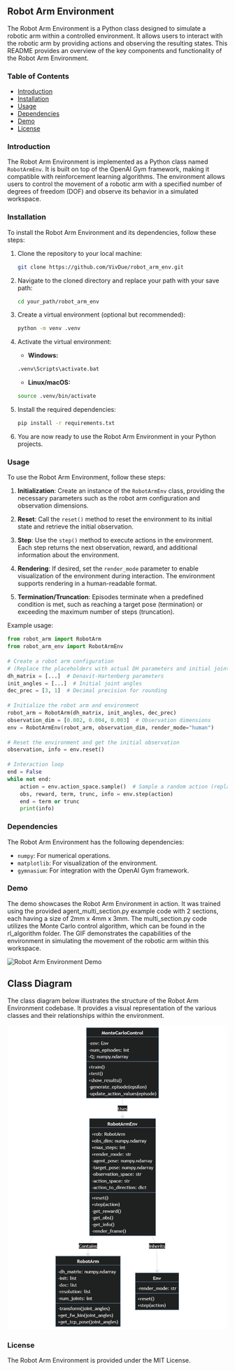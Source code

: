 ## Robot Arm Environment

The Robot Arm Environment is a Python class designed to simulate a robotic arm within a controlled environment. It allows users to interact with the robotic arm by providing actions and observing the resulting states. This README provides an overview of the key components and functionality of the Robot Arm Environment.

### Table of Contents
- [Introduction](#introduction)
- [Installation](#installation)
- [Usage](#usage)
- [Dependencies](#dependencies)
- [Demo](#demo)
- [License](#license)

### Introduction

The Robot Arm Environment is implemented as a Python class named `RobotArmEnv`. It is built on top of the OpenAI Gym framework, making it compatible with reinforcement learning algorithms. The environment allows users to control the movement of a robotic arm with a specified number of degrees of freedom (DOF) and observe its behavior in a simulated workspace.

### Installation

To install the Robot Arm Environment and its dependencies, follow these steps:

1. Clone the repository to your local machine:

    ```bash
    git clone https://github.com/VivDue/robot_arm_env.git
    ```

2. Navigate to the cloned directory and replace your path with your save path:

    ```bash
    cd your_path/robot_arm_env
    ```

3. Create a virtual environment (optional but recommended):

    ```bash
    python -m venv .venv
    ```

4. Activate the virtual environment:

    - **Windows:**

    ```bash
    .venv\Scripts\activate.bat
    ```

    - **Linux/macOS:**

    ```bash
    source .venv/bin/activate
    ```

5. Install the required dependencies:

    ```bash
    pip install -r requirements.txt
    ```

6. You are now ready to use the Robot Arm Environment in your Python projects.


### Usage

To use the Robot Arm Environment, follow these steps:

1. **Initialization**: Create an instance of the `RobotArmEnv` class, providing the necessary parameters such as the robot arm configuration and observation dimensions.

2. **Reset**: Call the `reset()` method to reset the environment to its initial state and retrieve the initial observation.

3. **Step**: Use the `step()` method to execute actions in the environment. Each step returns the next observation, reward, and additional information about the environment.

4. **Rendering**: If desired, set the `render_mode` parameter to enable visualization of the environment during interaction. The environment supports rendering in a human-readable format.

5. **Termination/Truncation**: Episodes terminate when a predefined condition is met, such as reaching a target pose (termination) or exceeding the maximum number of steps (truncation).

Example usage:

```python
from robot_arm import RobotArm
from robot_arm_env import RobotArmEnv

# Create a robot arm configuration
# (Replace the placeholders with actual DH parameters and initial joint angles)
dh_matrix = [...]  # Denavit-Hartenberg parameters
init_angles = [...]  # Initial joint angles
dec_prec = [3, 1]  # Decimal precision for rounding

# Initialize the robot arm and environment
robot_arm = RobotArm(dh_matrix, init_angles, dec_prec)
observation_dim = [0.002, 0.004, 0.003]  # Observation dimensions
env = RobotArmEnv(robot_arm, observation_dim, render_mode="human")

# Reset the environment and get the initial observation
observation, info = env.reset()

# Interaction loop
end = False
while not end:
    action = env.action_space.sample()  # Sample a random action (replace with your own policy)
    obs, reward, term, trunc, info = env.step(action)
    end = term or trunc
    print(info)
```

### Dependencies

The Robot Arm Environment has the following dependencies:

- `numpy`: For numerical operations.
- `matplotlib`: For visualization of the environment.
- `gymnasium`: For integration with the OpenAI Gym framework.

### Demo

The demo showcases the Robot Arm Environment in action. It was trained using the provided agent_multi_section.py example code with 2 sections, each having a size of 2mm x 4mm x 3mm. The multi_section.py code utilizes the Monte Carlo control algorithm, which can be found in the rl_algorithm folder. The GIF demonstrates the capabilities of the environment in simulating the movement of the robotic arm within this workspace.

![Robot Arm Environment Demo](assets/robot_arm_env_demo.gif)

## Class Diagram

The class diagram below illustrates the structure of the Robot Arm Environment codebase. It provides a visual representation of the various classes and their relationships within the environment.

![Class Diagram](assets\class_diagramm.png)


### License

The Robot Arm Environment is provided under the MIT License.